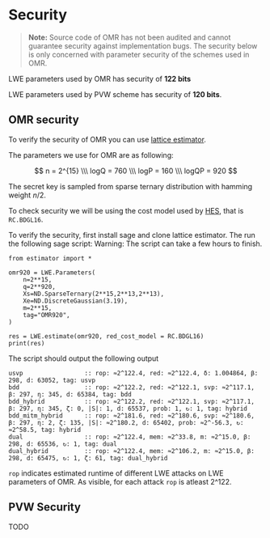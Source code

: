 # Security

> **Note:** Source code of OMR has not been audited and cannot guarantee security against implementation bugs. The security below is only concerned with parameter security of the schemes used in OMR.

LWE parameters used by OMR has security of **122 bits**

LWE parameters used by PVW scheme has security of **120 bits**.

## OMR security

To verify the security of OMR you can use [lattice estimator](https://github.com/malb/lattice-estimator).

The parameters we use for OMR are as following:

$$
n = 2^{15} \\\
logQ = 760 \\\
logP = 160 \\\
logQP = 920
$$

The secret key is sampled from sparse ternary distribution with hamming weight $n/2$.

To check security we will be using the cost model used by [HES](http://homomorphicencryption.org/wp-content/uploads/2018/11/HomomorphicEncryptionStandardv1.1.pdf), that is `RC.BDGL16`.

To verify the security, first install sage and clone lattice estimator. The run the following sage script:
Warning: The script can take a few hours to finish.

```
from estimator import *

omr920 = LWE.Parameters(
    n=2**15,
    q=2**920,
    Xs=ND.SparseTernary(2**15,2**13,2**13),
    Xe=ND.DiscreteGaussian(3.19),
    m=2**15,
    tag="OMR920",
)

res = LWE.estimate(omr920, red_cost_model = RC.BDGL16)
print(res)
```

The script should output the following output

```
usvp                 :: rop: ≈2^122.4, red: ≈2^122.4, δ: 1.004864, β: 298, d: 63052, tag: usvp
bdd                  :: rop: ≈2^122.2, red: ≈2^122.1, svp: ≈2^117.1, β: 297, η: 345, d: 65384, tag: bdd
bdd_hybrid           :: rop: ≈2^122.2, red: ≈2^122.1, svp: ≈2^117.1, β: 297, η: 345, ζ: 0, |S|: 1, d: 65537, prob: 1, ↻: 1, tag: hybrid
bdd_mitm_hybrid      :: rop: ≈2^181.6, red: ≈2^180.6, svp: ≈2^180.6, β: 297, η: 2, ζ: 135, |S|: ≈2^180.2, d: 65402, prob: ≈2^-56.3, ↻: ≈2^58.5, tag: hybrid
dual                 :: rop: ≈2^122.4, mem: ≈2^33.8, m: ≈2^15.0, β: 298, d: 65536, ↻: 1, tag: dual
dual_hybrid          :: rop: ≈2^122.4, mem: ≈2^106.2, m: ≈2^15.0, β: 298, d: 65475, ↻: 1, ζ: 61, tag: dual_hybrid
```

`rop` indicates estimated runtime of different LWE attacks on LWE parameters of OMR. As visible, for each attack `rop` is atleast 2^122.

## PVW Security

TODO
